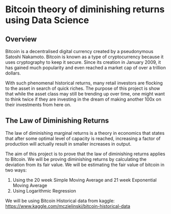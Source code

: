 # Bitcoin theory of diminishing returns using Data Science
## Overview
Bitcoin is a decentralised digital currency created by a pseudonymous Satoshi Nakamoto. Bitcoin is known as a type of cryptocurrency because it uses cryptography to keep it secure. Since its creation in January 2009, it has gained much popularity and even reached a market cap of over a trillion dollars.

With such phenomenal historical returns, many retail investors are flocking to the asset in search of quick riches. The purpose of this project is show that while the asset class may still be trending up over time, one might want to think twice if they are investing in the dream of making another 100x on their investments from here on.

## The Law of Diminishing Returns
The law of diminishing marginal returns is a theory in economics that states that after some optimal level of capacity is reached, increasing a factor of production will actually result in smaller increases in output.

The aim of this project is to prove that the law of diminishing returns applies to Bitcoin. We will be proving diminishing returns by calculating the deviation from its fair value. We will be estimating the fair value of bitcoin in two ways:

1. Using the 20 week Simple Moving Average and 21 week Exponential Moving Average
2. Using Logarithmic Regression

We will be using Bitcoin Historical data from kaggle: https://www.kaggle.com/mczielinski/bitcoin-historical-data
